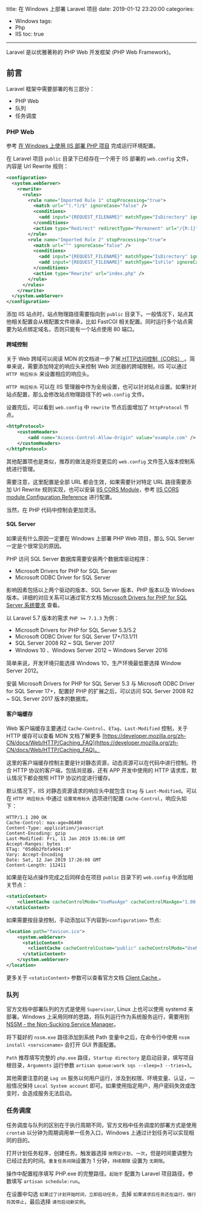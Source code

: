 title: 在 Windows 上部署 Laravel 项目
date: 2019-01-12 23:20:00
categories:
  - Windows
tags:
  - Php
  - IIS
toc: true
---

Laravel 是以优雅著称的 PHP Web 开发框架 (PHP Web Framework)。

## 前言

Laravel 框架中需要部署的有三部分：

* PHP Web
* 队列
* 任务调度

### PHP Web

参考 [在 Windows 上使用 IIS 部署 PHP 项目](./php-on-windows-with-iis.md) 完成运行环境配置。

在 Laravel 项目 `public` 目录下已经存在一个用于 IIS 部署的 `web.config` 文件，内容是 Url Rewrite 规则：

```xml
<configuration>
  <system.webServer>
    <rewrite>
      <rules>
        <rule name="Imported Rule 1" stopProcessing="true">
          <match url="^(.*)/$" ignoreCase="false" />
          <conditions>
            <add input="{REQUEST_FILENAME}" matchType="IsDirectory" ignoreCase="false" negate="true" />
          </conditions>
          <action type="Redirect" redirectType="Permanent" url="/{R:1}" />
        </rule>
        <rule name="Imported Rule 2" stopProcessing="true">
          <match url="^" ignoreCase="false" />
          <conditions>
            <add input="{REQUEST_FILENAME}" matchType="IsDirectory" ignoreCase="false" negate="true" />
            <add input="{REQUEST_FILENAME}" matchType="IsFile" ignoreCase="false" negate="true" />
          </conditions>
          <action type="Rewrite" url="index.php" />
        </rule>
      </rules>
    </rewrite>
  </system.webServer>
</configuration>
```

添加 IIS 站点时，站点物理路径需要指向到 `public` 目录下。一般情况下，站点其他相关配置会从根配置文件继承，比如 FastCGI 相关配置。同时运行多个站点需要为站点绑定域名，否则只能有一个站点使用 80 端口。

#### 跨域控制

关于 Web 跨域可以阅读 MDN 的文档进一步了解,[HTTP访问控制（CORS）
](https://developer.mozilla.org/zh-CN/docs/Web/HTTP/Access_control_CORS)。简单来说，需要添加特定的响应头来控制 Web 浏览器的跨域限制，IIS 可以通过 `HTTP 响应标头` 来设置相应的响应头。

`HTTP 响应标头` 可以在 IIS 管理器中作为全局设置，也可以针对站点设置。如果针对站点配置，那么会修改站点物理路径下的 `web.config` 文件。

设置完后，可以看到 `web.config` 中 `rewrite` 节点后面增加了 `httpProtocol` 节点。

```xml
<httpProtocol>
    <customHeaders>
        <add name="Access-Control-Allow-Origin" value="example.com" />
    </customHeaders>
</httpProtocol>
```

其他配置项也是类似，推荐的做法是将变更后的 `web.config` 文件签入版本控制系统进行管理。

需要注意，这里配置是全部 URL 都会生效，如果需要针对特定 URL 路径需要添加 Url Rewrite 规则实现，也可以安装 [IIS CORS Module](https://www.iis.net/downloads/microsoft/iis-cors-module)，参考 [IIS CORS module Configuration Reference](https://docs.microsoft.com/en-us/iis/extensions/cors-module/cors-module-configuration-reference) 进行配置。

当然，在 PHP 代码中控制会更加灵活。

#### SQL Server

如果说有什么原因一定要在 Windows 上部署 PHP Web 项目，那么 SQL Server 一定是个很常见的原因。

PHP 访问 SQL Server 数据库需要安装两个数据库驱动程序：

* Microsoft Drivers for PHP for SQL Server
* Microsoft ODBC Driver for SQL Server

影响因素包括以上两个驱动的版本、SQL Server 版本、PHP 版本以及 Windows 版本。详细的对应关系可以通过官方文档 [Microsoft Drivers for PHP for SQL Server 系统要求](https://docs.microsoft.com/zh-cn/sql/connect/php/system-requirements-for-the-php-sql-driver?view=sql-server-2017) 查看。

以 Laravel 5.7 版本的需求 `PHP >= 7.1.3` 为例：

* Microsoft Drivers for PHP for SQL Server 5.3/5.2
* Microsoft ODBC Driver for SQL Server 17+/13.1/11
* SQL Server 2008 R2 ~ SQL Server 2017
* Windows 10 、Windows Server 2012 ~ Windows Server 2016

简单来说，开发环境只能选择 Windows 10，生产环境最低要选择 Window Server 2012。

安装 Microsoft Drivers for PHP for SQL Server 5.3 与 Microsoft ODBC Driver for SQL Server 17+，配置好 PHP 的扩展之后，可以访问 SQL Server 2008 R2 ~ SQL Server 2017 版本的数据库。

#### 客户端缓存

Web 客户端缓存主要通过 `Cache-Control`、`ETag`、`Last-Modified` 控制，关于 HTTP 缓存可以查看 MDN 文档了解更多 [https://developer.mozilla.org/zh-CN/docs/Web/HTTP/Caching_FAQ](https://developer.mozilla.org/zh-CN/docs/Web/HTTP/Caching_FAQ)。

这里的客户端缓存控制主要是针对静态资源，动态资源可以在代码中进行控制。符合 HTTP 协议的客户端，包括浏览器，还有 APP 开发中使用的 HTTP 请求库，默认情况下都会按照 HTTP 协议约定进行缓存。

默认情况下，IIS 对静态资源请求的响应头中就包含 `Etag` 与 `Last-Modified`。可以在 `HTTP 响应标头` 中通过 `设置常用标头` 选项进行配置 `Cache-Control`，响应头如下：

```
HTTP/1.1 200 OK
Cache-Control: max-age=86400
Content-Type: application/javascript
Content-Encoding: gzip
Last-Modified: Fri, 11 Jan 2019 15:06:10 GMT
Accept-Ranges: bytes
ETag: "05d6b2fbfa9d41:0"
Vary: Accept-Encoding
Date: Sat, 12 Jan 2019 17:26:08 GMT
Content-Length: 112411
```

如果是在站点操作完成之后同样会在项目 `public` 目录下的 `web.config` 中添加相关节点：

```xml
<staticContent>
    <clientCache cacheControlMode="UseMaxAge" cacheControlMaxAge="1.00:00:00" />
</staticContent>
```

如果需要按目录控制，手动添加以下内容到`<configuration>` 节点:

```xml
<location path="favicon.ico">
    <system.webServer>
      <staticContent>
        <clientCache cacheControlCustom="public" cacheControlMode="UseMaxAge" cacheControlMaxAge="365.00:00:00" />
      </staticContent>
    </system.webServer>
</location>
```

更多关于 `<staticContent>` 参数可以查看官方文档 [Client Cache <clientCache>](https://docs.microsoft.com/en-us/iis/configuration/system.webserver/staticcontent/clientcache)。

### 队列

官方文档中部署队列的方式是使用 `Supervisor`, Linux 上也可以使用 systemd 来部署。Windows 上采用同样的思路，将队列运行作为系统服务运行，需要用到 [NSSM - the Non-Sucking Service Manager](https://nssm.cc/)。

将下载好的 `nssm.exe` 路径添加到系统 Path 变量中之后，在命令行中使用 `nssm install <servicename>` 会打开 GUI 界面配置。

`Path` 推荐填写完整的 `php.exe` 路径，`Startup directory` 是启动目录，填写项目根目录，`Arguments` 运行参数 `artisan queue:work sqs --sleep=3 --tries=3`。

其他需要注意的是 `Log on` 服务以何用户运行，涉及到权限、环境变量、认证，一般情况保持 `Local System account` 即可。如果使用指定用户，用户密码失效或改变时，会造成服务无法启动。

### 任务调度

任务调度与队列的区别在于执行周期不同，官方文档中任务调度的部署方式是使用 `crontab` 以分钟为周期调用单一任务入口，Windows 上通过计划任务可以实现相同的目的。

打开计划任务程序，创建任务。触发器选择 `按预定计划`、`一次`，但是时间要调整为已经过去的时间。`重复任务间隔`设置为 1 分钟，`持续期限` 设置为 `无期限`。

操作中配置程序填写 PHP.exe 的完整路径。`起始于` 配置为 Laravel 项目路径，参数填写 `artisan schedule:run`。

在设置中勾选 `如果过了计划开始时间，立即启动任务`，去掉 `如果请求后任务还在运行，强行将其停止`，最后选择 `请勿启动新实例`。